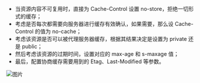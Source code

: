 
+ 当资源内容不可复用时，直接为 Cache-Control 设置 no-store，拒绝一切形式的缓存；  
+ 考虑是否每次都需要向服务器进行缓存有效确认，如果需要，那么设 Cache-Control 的值为 no-cache；  
+ 考虑该资源是否可以被代理服务器缓存，根据其结果决定是设置为 private 还是 public；  
+ 然后考虑该资源的过期时间，设置对应的 max-age 和 s-maxage 值；
+ 最后，配置协商缓存需要用到的 Etag、Last-Modified 等参数。

![图片](https://user-gold-cdn.xitu.io/2018/9/20/165f701820fafcf8?imageView2/0/w/1280/h/960/format/webp/ignore-error/1)  
